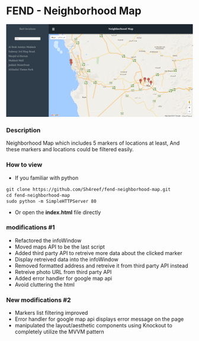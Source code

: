FEND - Neighborhood Map
===============================
![Neighborhood Map](https://github.com/Sh4reef/fend-neighborhood-map/blob/master/screenshot/Neighborhood%20Map%20-%20Sh4reef.png)
### Description
Neighborhood Map which includes 5 markers of locations at least, And these markers and locations could be filtered easily.
### How to view
* If you familiar with python
```
git clone https://github.com/Sh4reef/fend-neighborhood-map.git
cd fend-neighborhood-map
sudo python -m SimpleHTTPServer 80 

```
* Or open the **index.html** file directly

### modifications #1
* Refactored the infoWindow
* Moved maps API to be the last script 
* Added third party API to retreive more data about the clicked marker
* Display retreived data into the infoWindow
* Removed formatted address and retreive it from third party API instead
* Retreive photo URL from third party API
* Added error handler for google map api
* Avoid cluttering the html

### New modifications #2
* Markers list filtering improved
* Error handler for google map api displays error message on the page
* manipulated the layout/aesthetic components using Knockout to completely utilize the MVVM pattern
